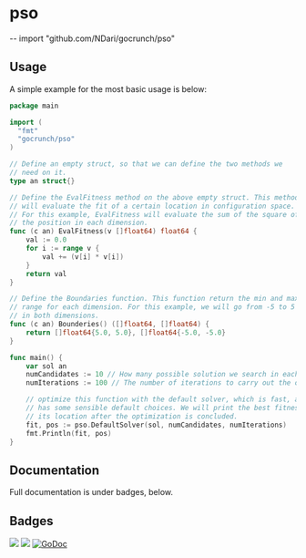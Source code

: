 # pso
--
    import "github.com/NDari/gocrunch/pso"

## Usage

A simple example for the most basic usage is below:

```go
package main

import (
  "fmt"
  "gocrunch/pso"
)

// Define an empty struct, so that we can define the two methods we
// need on it.
type an struct{}

// Define the EvalFitness method on the above empty struct. This method
// will evaluate the fit of a certain location in configuration space.
// For this example, EvalFitness will evaluate the sum of the square of
// the position in each dimension.
func (c an) EvalFitness(v []float64) float64 {
	val := 0.0
	for i := range v {
		val += (v[i] * v[i])
	}
	return val
}

// Define the Boundaries function. This function return the min and max
// range for each dimension. For this example, we will go from -5 to 5
// in both dimensions.
func (c an) Bounderies() ([]float64, []float64) {
	return []float64{5.0, 5.0}, []float64{-5.0, -5.0}
}

func main() {
	var sol an
	numCandidates := 10 // How many possible solution we search in each iteration
	numIterations := 100 // The number of iterations to carry out the optimization

	// optimize this function with the default solver, which is fast, and
	// has some sensible default choices. We will print the best fitness and
	// its location after the optimization is concluded.
	fit, pos := pso.DefaultSolver(sol, numCandidates, numIterations)
	fmt.Println(fit, pos)
}
```

## Documentation

Full documentation is under badges, below.

## Badges

![](https://img.shields.io/badge/license-MIT-blue.svg)
![](https://img.shields.io/badge/status-stable-green.svg)
[![GoDoc](https://godoc.org/github.com/NDari/gocrunch/pso?status.svg)](https://godoc.org/github.com/NDari/gocrunch/pso)
